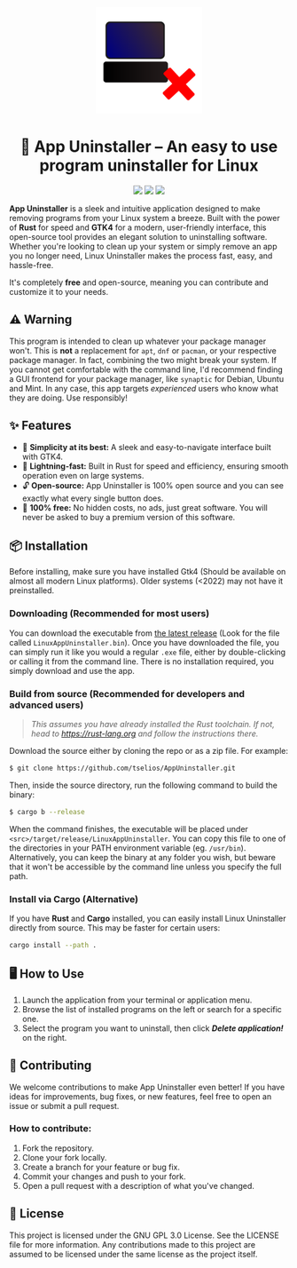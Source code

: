 <div align=center>
<img src="assets/appuninstaller.svg" width=192px>
<h1> 🚀 <b>App Uninstaller</b> – An easy to use program uninstaller for Linux</h1>

<img src="https://img.shields.io/badge/License-GPL-3.svg">
<img src="https://img.shields.io/badge/Made%20with-Rust-orange">
<img src="https://img.shields.io/badge/GTK-4.0-blue">
</div>

**App Uninstaller** is a sleek and intuitive application designed to make removing programs from your Linux system a breeze. Built with the power of **Rust** for speed and **GTK4** for a modern, user-friendly interface, this open-source tool provides an elegant solution to uninstalling software. Whether you're looking to clean up your system or simply remove an app you no longer need, Linux Uninstaller makes the process fast, easy, and hassle-free.

It's completely **free** and open-source, meaning you can contribute and customize it to your needs.

## ⚠️ Warning
This program is intended to clean up whatever your package manager won't. This is **not** a replacement for `apt`, `dnf` or `pacman`, or your respective package manager. In fact, combining the two might break your system. If you cannot get comfortable with the command line, I'd recommend finding a GUI frontend for your package manager, like `synaptic` for Debian, Ubuntu and Mint. In any case, this app targets *experienced* users who know what they are doing. Use responsibly!

## ✨ **Features**  

- 🌟 **Simplicity at its best:** A sleek and easy-to-navigate interface built with GTK4.
- 🚀 **Lightning-fast:** Built in Rust for speed and efficiency, ensuring smooth operation even on large systems.
- 🔓 **Open-source:** App Uninstaller is 100% open source and you can see exactly what every single button does.
- 💸 **100% free:** No hidden costs, no ads, just great software. You will never be asked to buy a premium version of this software.

## 📦 **Installation**  
Before installing, make sure you have installed Gtk4 (Should be available on almost all modern Linux platforms). Older systems (<2022) may not have it preinstalled.

### **Downloading** (Recommended for most users)
You can download the executable from [the latest release](https://github.com/tseli0s/AppUninstaller/releases/latest) (Look for the file called `LinuxAppUninstaller.bin`). Once you have downloaded the file, you can simply run it like you would a regular `.exe` file, either by double-clicking or calling it from the command line. There is no installation required, you simply download and use the app.

### **Build from source** (Recommended for developers and advanced users)
> *This assumes you have already installed the Rust toolchain. If not, head to https://rust-lang.org and follow the instructions there.*

Download the source either by cloning the repo or as a zip file. For example:
```sh
$ git clone https://github.com/tselios/AppUninstaller.git
```
Then, inside the source directory, run the following command to build the binary:
```sh
$ cargo b --release
```
When the command finishes, the executable will be placed under `<src>/target/release/LinuxAppUninstaller`. You can copy this file to one of the directories in your PATH environment variable (eg. `/usr/bin`). Alternatively, you can keep the binary at any folder you wish, but beware that it won't be accessible by the command line unless you specify the full path.

### **Install via Cargo** (Alternative)
If you have **Rust** and **Cargo** installed, you can easily install Linux Uninstaller directly from source. This may be faster for certain users:
```sh
cargo install --path .
```

## 🖥️ How to Use
1. Launch the application from your terminal or application menu.
2. Browse the list of installed programs on the left or search for a specific one.
3. Select the program you want to uninstall, then click ***Delete application!*** on the right.

## 🤝 Contributing
We welcome contributions to make App Uninstaller even better! If you have ideas for improvements, bug fixes, or new features, feel free to open an issue or submit a pull request.

### **How to contribute:**
1. Fork the repository.
2. Clone your fork locally.
3. Create a branch for your feature or bug fix.
4. Commit your changes and push to your fork.
5. Open a pull request with a description of what you've changed.

## 📜 License

This project is licensed under the GNU GPL 3.0 License. See the LICENSE file for more information. Any contributions made to this project are assumed to be licensed under the same license as the project itself.